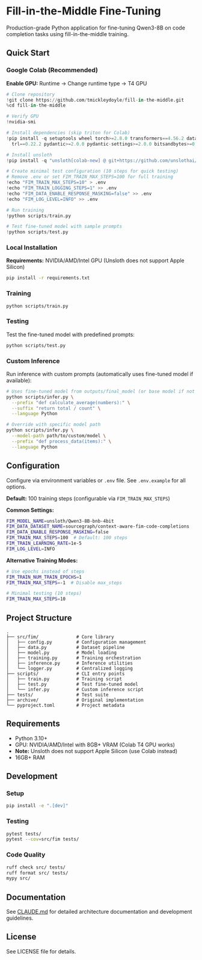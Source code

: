 # Fill-in-the-Middle Fine-Tuning

Production-grade Python application for fine-tuning Qwen3-8B on code completion tasks using fill-in-the-middle training.

## Quick Start

### Google Colab (Recommended)

**Enable GPU:** Runtime → Change runtime type → T4 GPU

```python
# Clone repository
!git clone https://github.com/tmickleydoyle/fill-in-the-middle.git
%cd fill-in-the-middle

# Verify GPU
!nvidia-smi

# Install dependencies (skip triton for Colab)
!pip install -q setuptools wheel torch>=2.8.0 transformers==4.56.2 datasets>=2.14.0 \
  trl==0.22.2 pydantic>=2.0.0 pydantic-settings>=2.0.0 bitsandbytes>=0.41.0 accelerate>=0.24.0

# Install unsloth
!pip install -q "unsloth[colab-new] @ git+https://github.com/unslothai/unsloth.git"

# Create minimal test configuration (10 steps for quick testing)
# Remove .env or set FIM_TRAIN_MAX_STEPS=100 for full training
!echo "FIM_TRAIN_MAX_STEPS=10" > .env
!echo "FIM_TRAIN_LOGGING_STEPS=1" >> .env
!echo "FIM_DATA_ENABLE_RESPONSE_MASKING=false" >> .env
!echo "FIM_LOG_LEVEL=INFO" >> .env

# Run training
!python scripts/train.py

# Test fine-tuned model with sample prompts
!python scripts/test.py
```

### Local Installation

**Requirements:** NVIDIA/AMD/Intel GPU (Unsloth does not support Apple Silicon)

```bash
pip install -r requirements.txt
```

### Training
```bash
python scripts/train.py
```

### Testing
Test the fine-tuned model with predefined prompts:
```bash
python scripts/test.py
```

### Custom Inference
Run inference with custom prompts (automatically uses fine-tuned model if available):
```bash
# Uses fine-tuned model from outputs/final_model (or base model if not found)
python scripts/infer.py \
  --prefix "def calculate_average(numbers):" \
  --suffix "return total / count" \
  --language Python

# Override with specific model path
python scripts/infer.py \
  --model-path path/to/custom/model \
  --prefix "def process_data(items):" \
  --language Python
```

## Configuration

Configure via environment variables or `.env` file. See `.env.example` for all options.

**Default:** 100 training steps (configurable via `FIM_TRAIN_MAX_STEPS`)

**Common Settings:**
```bash
FIM_MODEL_NAME=unsloth/Qwen3-8B-bnb-4bit
FIM_DATA_DATASET_NAME=sourcegraph/context-aware-fim-code-completions
FIM_DATA_ENABLE_RESPONSE_MASKING=false
FIM_TRAIN_MAX_STEPS=100  # Default: 100 steps
FIM_TRAIN_LEARNING_RATE=1e-5
FIM_LOG_LEVEL=INFO
```

**Alternative Training Modes:**
```bash
# Use epochs instead of steps
FIM_TRAIN_NUM_TRAIN_EPOCHS=1
FIM_TRAIN_MAX_STEPS=-1  # Disable max_steps

# Minimal testing (10 steps)
FIM_TRAIN_MAX_STEPS=10
```

## Project Structure

```
.
├── src/fim/              # Core library
│   ├── config.py         # Configuration management
│   ├── data.py           # Dataset pipeline
│   ├── model.py          # Model loading
│   ├── training.py       # Training orchestration
│   ├── inference.py      # Inference utilities
│   └── logger.py         # Centralized logging
├── scripts/              # CLI entry points
│   ├── train.py          # Training script
│   ├── test.py           # Test fine-tuned model
│   └── infer.py          # Custom inference script
├── tests/                # Test suite
├── archive/              # Original implementation
└── pyproject.toml        # Project metadata
```

## Requirements

- Python 3.10+
- GPU: NVIDIA/AMD/Intel with 8GB+ VRAM (Colab T4 GPU works)
- **Note:** Unsloth does not support Apple Silicon (use Colab instead)
- 16GB+ RAM

## Development

### Setup
```bash
pip install -e ".[dev]"
```

### Testing
```bash
pytest tests/
pytest --cov=src/fim tests/
```

### Code Quality
```bash
ruff check src/ tests/
ruff format src/ tests/
mypy src/
```

## Documentation

See [CLAUDE.md](CLAUDE.md) for detailed architecture documentation and development guidelines.

## License

See LICENSE file for details.
